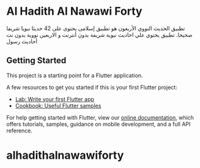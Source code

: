 # Al Hadith Al Nawawi Forty

تطبيق الحديث النووي الأربعون هو تطبيق إسلامى يحتوى على 42 حديثا نبويا شريفا صحيحا.
تطبيق يحتوي علي احاديث نبوية شريفة بدون أنترنت و الاربعين نووية بدون نت
أحاديث رسول
## Getting Started

This project is a starting point for a Flutter application.

A few resources to get you started if this is your first Flutter project:

- [Lab: Write your first Flutter app](https://flutter.dev/docs/get-started/codelab)
- [Cookbook: Useful Flutter samples](https://flutter.dev/docs/cookbook)

For help getting started with Flutter, view our
[online documentation](https://flutter.dev/docs), which offers tutorials,
samples, guidance on mobile development, and a full API reference.
# alhadithalnawawiforty
